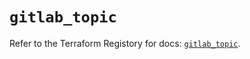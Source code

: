 # `gitlab_topic`

Refer to the Terraform Registory for docs: [`gitlab_topic`](https://registry.terraform.io/providers/gitlabhq/gitlab/16.6.0/docs/resources/topic).
